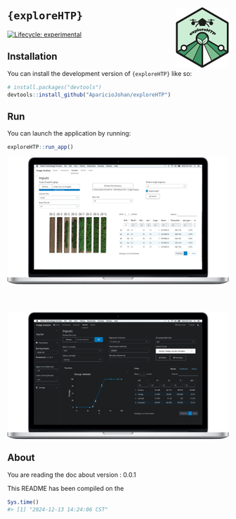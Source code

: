 
<!-- README.md is generated from README.Rmd. Please edit that file -->

# `{exploreHTP}` <img src='man/figures/logo.png' width = "120px" align="right"/>

<!-- badges: start -->

[![Lifecycle:
experimental](https://img.shields.io/badge/lifecycle-experimental-orange.svg)](https://lifecycle.r-lib.org/articles/stages.html#experimental)
<!-- badges: end -->

## Installation

You can install the development version of `{exploreHTP}` like so:

``` r
# install.packages("devtools")
devtools::install_github("AparicioJohan/exploreHTP")
```

## Run

You can launch the application by running:

``` r
exploreHTP::run_app()
```

<img src='man/figures/Logo2.jpg' align="center"/>

<br> <br>

<img src='man/figures/desktop.png' align="center"/>

## About

You are reading the doc about version : 0.0.1

This README has been compiled on the

``` r
Sys.time()
#> [1] "2024-12-13 14:24:06 CST"
```
